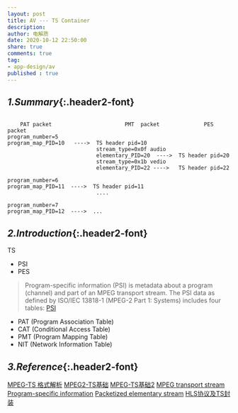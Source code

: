 ```yaml
---
layout: post
title: AV --- TS Container
description: 
author: 电解质
date: 2020-10-12 22:50:00
share: true
comments: true
tag: 
- app-design/av
published : true
---
```

## *1.Summary*{:.header2-font}
```

    PAT packet                       PMT  packet              PES packet
program_number=5            
program_map_PID=10   ---->  TS header pid=10
                            stream_type=0x0f audio
                            elementary_PID=20  ---->  TS header pid=20
                            stream_type=0x1b vedio
                            elementary_PID=22 ---->   TS header pid=22

program_number=6
program_map_PID=11  ---->  TS header pid=11
                            ....

program_number=7    
program_map_PID=12  ---->  ...                    
```

## *2.Introduction*{:.header2-font}
TS
- PSI
- PES

> Program-specific information (PSI) is metadata about a program (channel) and part of an MPEG transport stream.
> The PSI data as defined by ISO/IEC 13818-1 (MPEG-2 Part 1: Systems) includes four tables:
[PSI](https://en.wikipedia.org/wiki/Program-specific_information)
- PAT (Program Association Table)
- CAT (Conditional Access Table)
- PMT (Program Mapping Table)
- NIT (Network Information Table)


## *3.Reference*{:.header2-font}
[MPEG-TS 格式解析](https://blog.csdn.net/Kayson12345/article/details/81266587)
[MPEG2-TS基础](https://blog.csdn.net/rootusers/article/details/42772657)
[MPEG-TS基础2](https://blog.csdn.net/rootusers/article/details/42970859)
[MPEG transport stream](https://en.wikipedia.org/wiki/MPEG_transport_stream)
[Program-specific information](https://en.wikipedia.org/wiki/Program-specific_information)
[Packetized elementary stream](https://en.wikipedia.org/wiki/Packetized_elementary_stream#:~:text=PES%20packet%20header,-Name&text=Specifies%20the%20number%20of%20bytes,Optional%20PES%20header)
[HLS协议及TS封装](https://www.jianshu.com/p/d6311f03b81f)